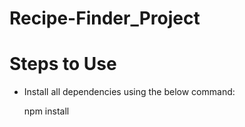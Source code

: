 # Recipe-Finder_Project

# Steps to Use
- Install all dependencies using the below command:
  
  npm install
